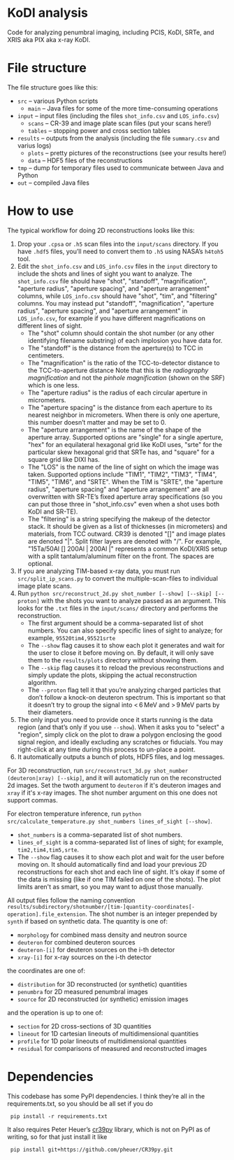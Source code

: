 KoDI analysis
=============

Code for analyzing penumbral imaging, including PCIS, KoDI, SRTe, and XRIS aka PIX aka x-ray KoDI.

# File structure

The file structure goes like this:
- `src` – various Python scripts
    - `main` – Java files for some of the more time-consuming operations
- `input` – input files (including the files `shot_info.csv` and `LOS_info.csv`)
  - `scans` – CR-39 and image plate scan files (put your scans here!)
  - `tables` – stopping power and cross section tables
- `results` – outputs from the analysis (including the file `summary.csv` and varius logs)
  - `plots` – pretty pictures of the reconstructions (see your results here!)
  - `data` – HDF5 files of the reconstructions
- `tmp` – dump for temporary files used to communicate between Java and Python
- `out` – compiled Java files

# How to use

The typical workflow for doing 2D reconstructions looks like this:
1. Drop your `.cpsa` or `.h5` scan files into the `input/scans` directory.
   If you have `.hdf5` files, you’ll need to convert them to `.h5` using NASA’s `h4toh5` tool.
2. Edit the `shot_info.csv` and `LOS_info.csv` files in the `input` directory to include the shots and lines of sight you want to analyze.
   The `shot_info.csv` file should have "shot", "standoff", "magnification", "aperture radius", "aperture spacing", and "aperture arrangement" columns,
   while `LOS_info.csv` should have "shot", "tim", and "filtering" columns.
   You may instead put "standoff", "magnification", "aperture radius", "aperture spacing", and "aperture arrangement" in `LOS_info.csv`,
   for example if you have different magnifications on different lines of sight.
   - The "shot" column should contain the shot number (or any other identifying filename substring) of each implosion you have data for.
   - The "standoff" is the distance from the aperture(s) to TCC in centimeters.
   - The "magnification" is the ratio of the TCC-to-detector distance to the TCC-to-aperture distance
     Note that this is the *radiography magnification* and not the *pinhole magnification* (shown on the SRF) which is one less.
   - The "aperture radius" is the radius of each circular aperture in micrometers.
   - The "aperture spacing" is the distance from each aperture to its nearest neighbor in micrometers.
     When there is only one aperture, this number doesn’t matter and may be set to 0.
   - The "aperture arrangement" is the name of the shape of the aperture array.
     Supported options are "single" for a single aperture, "hex" for an equilateral hexagonal grid like KoDI uses,
     "srte" for the particular skew hexagonal grid that SRTe has, and "square" for a square grid like DIXI has.
   - The "LOS" is the name of the line of sight on which the image was taken.
     Supported options include "TIM1", "TIM2", "TIM3", "TIM4", "TIM5", "TIM6", and "SRTE".
     When the TIM is "SRTE", the "aperture radius", "aperture spacing" and "aperture arrangement" are all overwritten with SR-TE’s fixed aperture array specifications
     (so you can put those three in "shot_info.csv" even when a shot uses both KoDI and SR-TE).
   - The "filtering" is a string specifying the makeup of the detector stack.
     It should be given as a list of thicknesses (in micrometers) and materials, from TCC outward.
     CR39 is denoted "[]" and image plates are denoted "|".
     Split filter layers are denoted with "/".
     For example, "15Ta/50Al [] 200Al | 200Al |" represents a common KoDI/XRIS setup with a split tantalum/aluminum filter on the front.
     The spaces are optional.
3. If you are analyzing TIM-based x-ray data, you must run `src/split_ip_scans.py`
   to convert the multiple-scan-files to individual image plate scans.
4. Run `python src/reconstruct_2d.py shot_number [--show] [--skip] [--proton]` with the shots you want to analyze passed as an argument.
   This looks for the `.txt` files in the `input/scans/` directory and performs the reconstruction.
   - The first argument should be a comma-separated list of shot numbers.
     You can also specify specific lines of sight to analyze; for example, `95520tim4,95521srte`
   - The `--show` flag causes it to show each plot it generates and wait for the user to close it
     before moving on.  By default, it will only save them to the `results/plots` directory without showing them.
   - The `--skip` flag causes it to reload the previous reconstructions and simply update the plots,
     skipping the actual reconstruction algorithm.
   - The `--proton` flag tell it that you’re analyzing charged particles that don’t follow a knock-on deuteron spectrum.
     This is important so that it doesn’t try to group the signal into < 6 MeV and > 9 MeV parts by their diameters.
5. The only input you need to provide once it starts running is the data region (and that’s only if you use `--show`).
   When it asks you to "select" a "region", simply click on the plot to draw a polygon enclosing the good signal region,
   and ideally excluding any scratches or fiducials.
   You may right-click at any time during this process to un-place a point.
6. It automatically outputs a bunch of plots, HDF5 files, and log messages.

For 3D reconstruction, run `src/reconstruct_3d.py shot_number (deuteron|xray) [--skip]`,
and it will automaticly run on the reconstructed 2d images.
Set the twoth argument to `deuteron` if it's deuteron images and `xray` if it's x-ray images.
The shot number argument on this one does not support commas.

For electron temperature inference, run `python src/calculate_temperature.py shot_numbers lines_of_sight [--show]`.
- `shot_numbers` is a comma-separated list of shot numbers.
- `lines_of_sight` is a comma-separated list of lines of sight; for example, `tim2,tim4,tim5,srte`.
- The `--show` flag causes it to show each plot and wait for the user before moving on.
It should automatically find and load your previous 2D reconstructions for each shot and each line of sight.
It's okay if some of the data is missing (like if one TIM failed on one of the shots).
The plot limits aren't as smart, so you may want to adjust those manually.

All output files follow the naming convention `results/subdirectory/shotnumber/[tim-]quantity-coordinates[-operation].file_extension`.
The shot number is an integer prepended by `synth` if based on synthetic data.
The quantity is one of:
- `morphology` for combined mass density and neutron source
- `deuteron` for combined deuteron sources
- `deuteron-[i]` for deuteron sources on the i-th detector
- `xray-[i]` for x-ray sources on the i-th detector

the coordinates are one of:
- `distribution` for 3D reconstructed (or synthetic) quantities
- `penumbra` for 2D measured penumbral images
- `source` for 2D reconstructed (or synthetic) emission images

and the operation is up to one of:
- `section` for 2D cross-sections of 3D quantities
- `lineout` for 1D cartesian lineouts of multidimensional quantities
- `profile` for 1D polar lineouts of multidimensional quantities
- `residual` for comparisons of measured and reconstructed images

# Dependencies

This codebase has some PyPI dependencies.
I think they’re all in the requirements.txt, so you should be all set if you do
~~~~
 pip install -r requirements.txt
~~~~

It also requires Peter Heuer’s [cr39py](https://github.com/pheuer/CR39py) library, which is not on PyPI as of writing,
so for that just install it like
~~~~
 pip install git+https://github.com/pheuer/CR39py.git
~~~~
